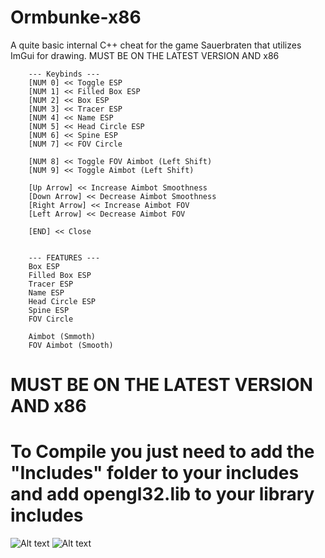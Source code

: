# Ormbunke-x86
A quite basic internal C++ cheat for the game Sauerbraten that utilizes ImGui for drawing. MUST BE ON THE LATEST VERSION AND x86

        --- Keybinds ---
        [NUM 0] << Toggle ESP
        [NUM 1] << Filled Box ESP
        [NUM 2] << Box ESP
        [NUM 3] << Tracer ESP
        [NUM 4] << Name ESP
        [NUM 5] << Head Circle ESP
        [NUM 6] << Spine ESP
        [NUM 7] << FOV Circle

        [NUM 8] << Toggle FOV Aimbot (Left Shift)
        [NUM 9] << Toggle Aimbot (Left Shift)

        [Up Arrow] << Increase Aimbot Smoothness
        [Down Arrow] << Decrease Aimbot Smoothness
        [Right Arrow] << Increase Aimbot FOV
        [Left Arrow] << Decrease Aimbot FOV

        [END] << Close


        --- FEATURES ---
        Box ESP
        Filled Box ESP
        Tracer ESP
        Name ESP
        Head Circle ESP
        Spine ESP
        FOV Circle
        
        Aimbot (Smmoth)
        FOV Aimbot (Smooth)

# MUST BE ON THE LATEST VERSION AND x86
# To Compile you just need to add the "Includes" folder to your includes and add opengl32.lib to your library includes

![Alt text](https://cdn.discordapp.com/attachments/904018723105558581/1066150138957009038/image.png?size=4096?raw=true "...")
![Alt text](https://cdn.discordapp.com/attachments/904018723105558581/1066351291107917885/image.png?size=4096?raw=true "...")
